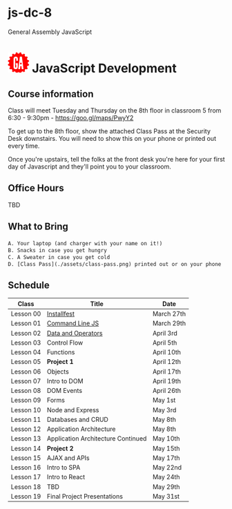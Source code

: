 # js-dc-8
General Assembly JavaScript
# ![](assets/logo.png) JavaScript Development

## Course information

Class will meet Tuesday and Thursday on the 8th floor in classroom 5 from 6:30 - 9:30pm - https://goo.gl/maps/PwyY2

To get up to the 8th floor, show the attached Class Pass at the Security Desk downstairs. You will need to show this on your phone or printed out every time.

Once you're upstairs, tell the folks at the front desk you're here for your first day of Javascript and they'll point you to your classroom.

## Office Hours

TBD

## What to Bring

    A. Your laptop (and charger with your name on it!)
    B. Snacks in case you get hungry
    C. A Sweater in case you get cold
    D. [Class Pass](./assets/class-pass.png) printed out or on your phone

## Schedule

|   Class   |                                Title                                |    Date     |
| --------- | ------------------------------------------------------------------- | ----------- |
| Lesson 00 | [Installfest](https://git.generalassemb.ly/Ramsay/JS-DC-8/tree/master/00-installfest) | March 27th |
| Lesson 01 | [Command Line JS](https://github.com/ga-students/js-dc-8/tree/master/01-command-line-JS) | March 29th |
| Lesson 02 | [Data and Operators](https://github.com/ga-students/js-dc-8/tree/master/02-data_and_operators)| April 3rd |
| Lesson 03 | Control Flow | April 5th |
| Lesson 04 | Functions | April 10th |
| Lesson 05 | **Project 1**  | April 12th |
| Lesson 06 | Objects | April 17th |
| Lesson 07 | Intro to DOM | April 19th |
| Lesson 08 | DOM Events | April 26th |
| Lesson 09 | Forms | May 1st  |
| Lesson 10 | Node and Express | May 3rd  |
| Lesson 11 | Databases and CRUD | May 8th |
| Lesson 12 | Application Architecture| May 8th |
| Lesson 13 | Application Architecture Continued | May 10th |
| Lesson 14 | **Project 2** | May 15th |
| Lesson 15 | AJAX and APIs | May 17th |
| Lesson 16 | Intro to SPA | May 22nd |
| Lesson 17 | Intro to React | May 24th |
| Lesson 18 | TBD | May 29th |
| Lesson 19 | Final Project Presentations | May 31st |
